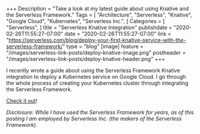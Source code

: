 +++
Description = "Take a look at my latest guide about using Knative and the Serverless Framework."
Tags = [
  "Architecture",
  "Serverless",
  "Knative",
  "Google Cloud",
  "Kubernetes",
  "Serverless Inc.",
]
Categories = [
  "Serverless",
]
title = "Serverless Knative Integration"
publishdate = "2020-02-26T11:55:27-07:00"
date = "2020-02-26T11:55:27-07:00"
link = "https://serverless.com/blog/deploy-your-first-knative-service-with-the-serverless-framework/"
type = "blog"
[image]
    feature = "/images/serverless-link-posts/deploy-knative-image.png"
    postheader = "/images/serverless-link-posts/deploy-knative-header.png"
+++

I recently wrote a guide about using the Serverless Framework Knative integration to deploy a Kubernetes service on Google Cloud. I go through the whole process of creating your Kubernetes cluster through integrating the Serverless Framework.<!--more-->

[Check it out](https://serverless.com/blog/deploy-your-first-knative-service-with-the-serverless-framework/)! 

*Disclosure: While I have used the Serverless Framework for years, as of this posting I am employed by Serverless Inc. (the makers of the Serverless Framework).*
